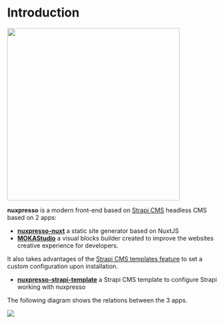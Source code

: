 # Introduction


<img src="https://res.cloudinary.com/moodgiver/image/upload/v1609196023/layers_big_cc995d26d2.png" style="width:400px;height:auto;margin:0 auto;">

 
**nuxpresso** is a modern front-end based on [Strapi CMS](https://strapi.io) headless CMS based on 2 apps:

- [**nuxpresso-nuxt**](https://github.com/swina/nuxpresso-nuxt) a static site generator based on NuxtJS
- [**MOKAStudio**](https://github.com/swina/nuxpresso-moka) a visual blocks builder created to improve the websites creative experience for developers.

It also takes advantages of the [Strapi CMS templates feature](https://strapi.io/documentation/developer-docs/latest/concepts/templates.html#templates) to set a custom configuration upon installation.

- [**nuxpresso-strapi-template**](https://github.com/swina/nuxpresso-strapi-template) a Strapi CMS template to configure Strapi working with nuxpresso 

The following diagram shows the relations between the 3 apps.

<img src="https://res.cloudinary.com/moodgiver/image/upload/v1607699698/nuxpresso_concept_last_e14ca7a8df.jpg"/>
